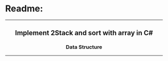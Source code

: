 # Readme:
 
---
 
<h2 align='center'>Implement 2Stack and sort with array in C#</h2>
<h3 quote align='center'>Data Structure</h3 quote>
 
---
